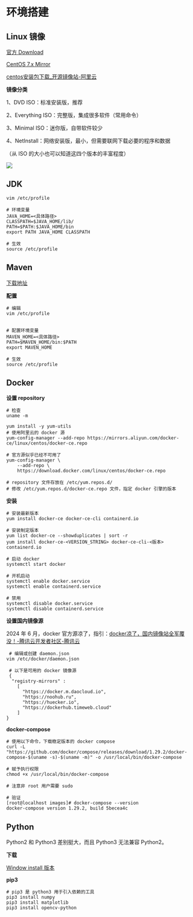 # 环境搭建

## Linux 镜像

[官方 Download](https://www.centos.org/download/)

[CentOS 7.x Mirror](http://mirror.centos.org/altarch/)

[centos安装包下载_开源镜像站-阿里云](https://mirrors.aliyun.com/centos/?spm=a2c6h.13651104.0.0.6b8e12b2D09VJO)

**镜像分类**

1、DVD ISO：标准安装版，推荐

2、Everything ISO：完整版，集成很多软件（常用命令）

3、Minimal ISO：迷你版，自带软件较少

4、NetInstall：网络安装版，最小，但需要联网下载必要的程序和数据

（从 ISO 的大小也可以知道这四个版本的丰富程度）

![](https://assets.shiwokuaile.top/pic/202408/06729f6003aeeaacfa9a17252061bd091dfc85.png)



## JDK

```shell
vim /etc/profile

# 环境变量
JAVA_HOME=<具体路径>
CLASSPATH=$JAVA_HOME/lib/
PATH=$PATH:$JAVA_HOME/bin
export PATH JAVA_HOME CLASSPATH

# 生效
source /etc/profile
```

## Maven

[下载地址](https://maven.apache.org/download.cgi)  

**配置**  

```shell
# 编辑
vim /etc/profile


# 配置环境变量
MAVEN_HOME=<具体路径>
PATH=$MAVEN_HOME/bin:$PATH
export MAVEN_HOME

# 生效
source /etc/profile
```

## Docker

**设置 repository**  

```shell
# 检查
uname -m

yum install -y yum-utils
# 使用阿里云的 docker 源
yum-config-manager --add-repo https://mirrors.aliyun.com/docker-ce/linux/centos/docker-ce.repo

# 官方源似乎已经不可用了
yum-config-manager \
    --add-repo \
    https://download.docker.com/linux/centos/docker-ce.repo

# repository 文件存放在 /etc/yum.repos.d/ 
# 修改 /etc/yum.repos.d/docker-ce.repo 文件，指定 docker 引擎的版本
```

**安装**  

```shell
# 安装最新版本
yum install docker-ce docker-ce-cli containerd.io

# 安装制定版本
yum list docker-ce --showduplicates | sort -r
yum install docker-ce-<VERSION_STRING> docker-ce-cli-<版本> containerd.io

# 启动 docker
systemctl start docker

# 开机启动
systemctl enable docker.service
systemctl enable containerd.service

# 禁用
systemctl disable docker.service
systemctl disable containerd.service
```

**设置国内镜像源**

2024 年 6 月，docker 官方源凉了，指引：[docker凉了，国内镜像站全军覆没！-腾讯云开发者社区-腾讯云](https://cloud.tencent.com/developer/article/2428707)

```shell
 # 编辑或创建 daemon.json
vim /etc/docker/daemon.json

 # 以下是可用的 docker 镜像源
 { 
  "registry-mirrors" : 
    [ 
      "https://docker.m.daocloud.io", 
      "https://noohub.ru", 
      "https://huecker.io",
      "https://dockerhub.timeweb.cloud" 
    ] 
}
```

**docker-compose**  

```shell
# 使用以下命令，下载稳定版本的 docker compose
curl -L "https://github.com/docker/compose/releases/download/1.29.2/docker-compose-$(uname -s)-$(uname -m)" -o /usr/local/bin/docker-compose

# 赋予执行权限
chmod +x /usr/local/bin/docker-compose

# 注意非 root 用户需要 sudo

# 验证
[root@localhost images]# docker-compose --version
docker-compose version 1.29.2, build 5becea4c
```

## Python

Python2 和 Python3 差别挺大，而且 Python3 无法兼容 Python2。  

**下载**

[Window install 版本](https://www.python.org/downloads/windows/)

**pip3**   

```shell
# pip3 是 python3 用于引入依赖的工具
pip3 install numpy
pip3 install matplotlib
pip3 install opencv-python
```
